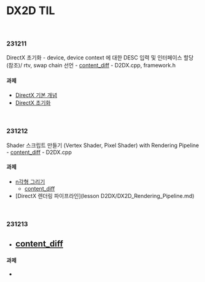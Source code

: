# DX2D TIL
<br>

### 231211
DirectX 초기화 - device, device context 에 대한 DESC 입력 및 인터페이스 할당(참조)/ rtv, swap chain 선언
    - [content_diff](https://github.com/VaVamVa/DX2D/commit/24ab2b2bef0dba8af42210bfbd6ef1dfd588eaa5)
        - D2DX.cpp, framework.h
#### 과제
- [DirectX 기본 개념](lesson/D2DX/DX2D_Concepts.md)
- [DirectX 초기화](lesson/D2DX/DX2D_Init.md)

<br>

### 231212
Shader 스크립트 만들기 (Vertex Shader, Pixel Shader) with Rendering Pipeline
    - [content_diff](https://github.com/VaVamVa/DX2D/commit/afc45d158c08266274633960fbd010fb9cf9804a)
        - D2DX.cpp
#### 과제
- [n각형 그리기](lesson/D2DX/DX2D_Polygon.md)
    - [content_diff](https://github.com/VaVamVa/DX2D/commit/d24c9f0f0a10abf64334369e41181b60a2b805aa)
- [DirectX 렌더링 파이프라인](lesson D2DX/DX2D_Rendering_Pipeline.md)

<br>

### 231213

- [content_diff]()
    - 
#### 과제
- 

<br>
